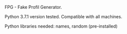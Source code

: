 FPG - Fake Profil Generator.

Python 3.7.1 version tested.
Compatible with all machines.

Python libraries needed: names, random (pre-installed)
